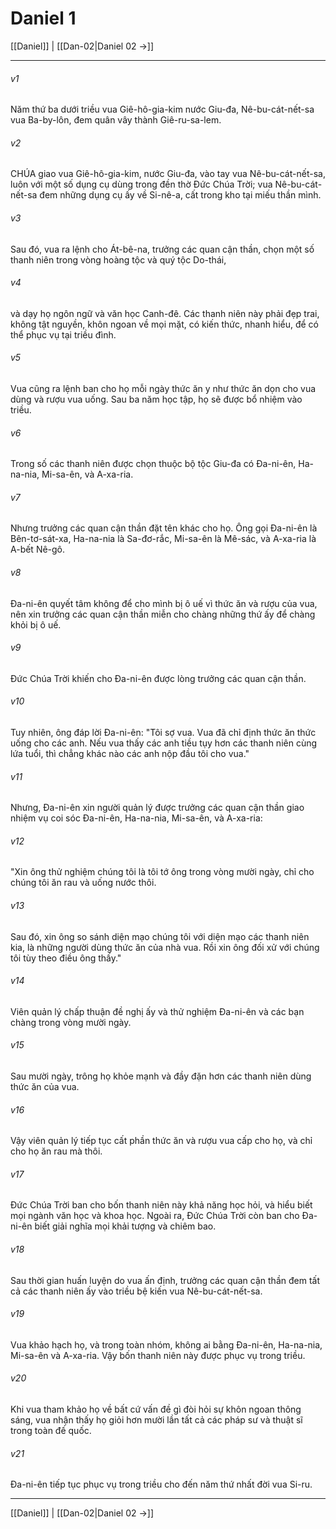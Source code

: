 # Daniel 1

[[Daniel]] | [[Dan-02|Daniel 02 →]]
***



###### v1 
Năm thứ ba dưới triều vua Giê-hô-gia-kim nước Giu-đa, Nê-bu-cát-nết-sa vua Ba-by-lôn, đem quân vây thành Giê-ru-sa-lem. 

###### v2 
CHÚA giao vua Giê-hô-gia-kim, nước Giu-đa, vào tay vua Nê-bu-cát-nết-sa, luôn với một số dụng cụ dùng trong đền thờ Đức Chúa Trời; vua Nê-bu-cát-nết-sa đem những dụng cụ ấy về Si-nê-a, cất trong kho tại miếu thần mình. 

###### v3 
Sau đó, vua ra lệnh cho Át-bê-na, trưởng các quan cận thần, chọn một số thanh niên trong vòng hoàng tộc và quý tộc Do-thái, 

###### v4 
và dạy họ ngôn ngữ và văn học Canh-đê. Các thanh niên này phải đẹp trai, không tật nguyền, khôn ngoan về mọi mặt, có kiến thức, nhanh hiểu, để có thể phục vụ tại triều đình. 

###### v5 
Vua cũng ra lệnh ban cho họ mỗi ngày thức ăn y như thức ăn dọn cho vua dùng và rượu vua uống. Sau ba năm học tập, họ sẽ được bổ nhiệm vào triều. 

###### v6 
Trong số các thanh niên được chọn thuộc bộ tộc Giu-đa có Đa-ni-ên, Ha-na-nia, Mi-sa-ên, và A-xa-ria. 

###### v7 
Nhưng trưởng các quan cận thần đặt tên khác cho họ. Ông gọi Đa-ni-ên là Bên-tơ-sát-xa, Ha-na-nia là Sa-đơ-rắc, Mi-sa-ên là Mê-sác, và A-xa-ria là A-bết Nê-gô. 

###### v8 
Đa-ni-ên quyết tâm không để cho mình bị ô uế vì thức ăn và rượu của vua, nên xin trưởng các quan cận thần miễn cho chàng những thứ ấy để chàng khỏi bị ô uế. 

###### v9 
Đức Chúa Trời khiến cho Đa-ni-ên được lòng trưởng các quan cận thần. 

###### v10 
Tuy nhiên, ông đáp lời Đa-ni-ên: "Tôi sợ vua. Vua đã chỉ định thức ăn thức uống cho các anh. Nếu vua thấy các anh tiều tụy hơn các thanh niên cùng lứa tuổi, thì chẳng khác nào các anh nộp đầu tôi cho vua." 

###### v11 
Nhưng, Đa-ni-ên xin người quản lý được trưởng các quan cận thần giao nhiệm vụ coi sóc Đa-ni-ên, Ha-na-nia, Mi-sa-ên, và A-xa-ria: 

###### v12 
"Xin ông thử nghiệm chúng tôi là tôi tớ ông trong vòng mười ngày, chỉ cho chúng tôi ăn rau và uống nước thôi. 

###### v13 
Sau đó, xin ông so sánh diện mạo chúng tôi với diện mạo các thanh niên kia, là những người dùng thức ăn của nhà vua. Rồi xin ông đối xử với chúng tôi tùy theo điều ông thấy." 

###### v14 
Viên quản lý chấp thuận đề nghị ấy và thử nghiệm Đa-ni-ên và các bạn chàng trong vòng mười ngày. 

###### v15 
Sau mười ngày, trông họ khỏe mạnh và đầy đặn hơn các thanh niên dùng thức ăn của vua. 

###### v16 
Vậy viên quản lý tiếp tục cất phần thức ăn và rượu vua cấp cho họ, và chỉ cho họ ăn rau mà thôi. 

###### v17 
Đức Chúa Trời ban cho bốn thanh niên này khả năng học hỏi, và hiểu biết mọi ngành văn học và khoa học. Ngoài ra, Đức Chúa Trời còn ban cho Đa-ni-ên biết giải nghĩa mọi khải tượng và chiêm bao. 

###### v18 
Sau thời gian huấn luyện do vua ấn định, trưởng các quan cận thần đem tất cả các thanh niên ấy vào triều bệ kiến vua Nê-bu-cát-nết-sa. 

###### v19 
Vua khảo hạch họ, và trong toàn nhóm, không ai bằng Đa-ni-ên, Ha-na-nia, Mi-sa-ên và A-xa-ria. Vậy bốn thanh niên này được phục vụ trong triều. 

###### v20 
Khi vua tham khảo họ về bất cứ vấn đề gì đòi hỏi sự khôn ngoan thông sáng, vua nhận thấy họ giỏi hơn mười lần tất cả các pháp sư và thuật sĩ trong toàn đế quốc. 

###### v21 
Đa-ni-ên tiếp tục phục vụ trong triều cho đến năm thứ nhất đời vua Si-ru.

***
[[Daniel]] | [[Dan-02|Daniel 02 →]]
